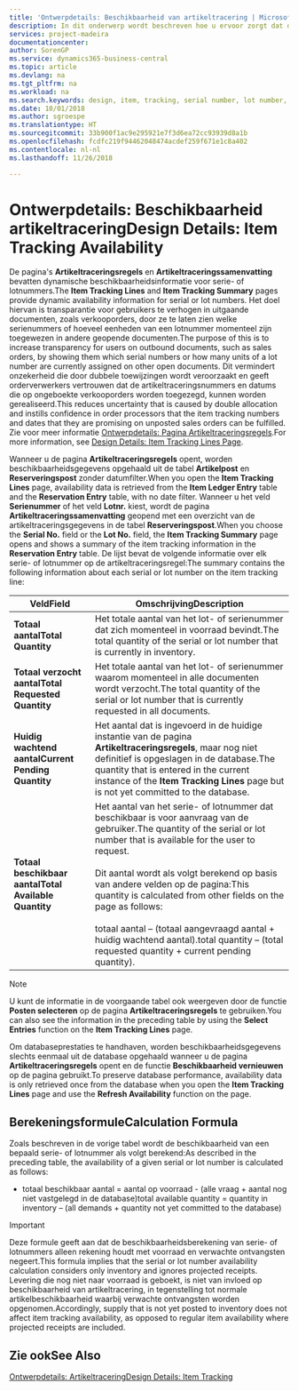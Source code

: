 ```yaml
---
title: 'Ontwerpdetails: Beschikbaarheid van artikeltracering | Microsoft Docs'
description: In dit onderwerp wordt beschreven hoe u ervoor zorgt dat de mensen die orders verwerken, kunnen vertrouwen op de beschikbaarheid van serie- of lotnummers.
services: project-madeira
documentationcenter: 
author: SorenGP
ms.service: dynamics365-business-central
ms.topic: article
ms.devlang: na
ms.tgt_pltfrm: na
ms.workload: na
ms.search.keywords: design, item, tracking, serial number, lot number, outbound documents
ms.date: 10/01/2018
ms.author: sgroespe
ms.translationtype: HT
ms.sourcegitcommit: 33b900f1ac9e295921e7f3d6ea72cc93939d8a1b
ms.openlocfilehash: fcdfc219f94462048474acdef259f671e1c8a402
ms.contentlocale: nl-nl
ms.lasthandoff: 11/26/2018

---
```

# <a name="design-details-item-tracking-availability"></a><span data-ttu-id="ad3c8-103">Ontwerpdetails: Beschikbaarheid artikeltracering</span><span class="sxs-lookup"><span data-stu-id="ad3c8-103">Design Details: Item Tracking Availability</span></span>
<span data-ttu-id="ad3c8-104">De pagina's **Artikeltraceringsregels** en **Artikeltraceringssamenvatting** bevatten dynamische beschikbaarheidsinformatie voor serie- of lotnummers.</span><span class="sxs-lookup"><span data-stu-id="ad3c8-104">The **Item Tracking Lines** and **Item Tracking Summary** pages provide dynamic availability information for serial or lot numbers.</span></span> <span data-ttu-id="ad3c8-105">Het doel hiervan is transparantie voor gebruikers te verhogen in uitgaande documenten, zoals verkooporders, door ze te laten zien welke serienummers of hoeveel eenheden van een lotnummer momenteel zijn toegewezen in andere geopende documenten.</span><span class="sxs-lookup"><span data-stu-id="ad3c8-105">The purpose of this is to increase transparency for users on outbound documents, such as sales orders, by showing them which serial numbers or how many units of a lot number are currently assigned on other open documents.</span></span> <span data-ttu-id="ad3c8-106">Dit vermindert onzekerheid die door dubbele toewijzingen wordt veroorzaakt en geeft orderverwerkers vertrouwen dat de artikeltraceringsnummers en datums die op ongeboekte verkooporders worden toegezegd, kunnen worden gerealiseerd.</span><span class="sxs-lookup"><span data-stu-id="ad3c8-106">This reduces uncertainty that is caused by double allocation and instills confidence in order processors that the item tracking numbers and dates that they are promising on unposted sales orders can be fulfilled.</span></span> <span data-ttu-id="ad3c8-107">Zie voor meer informatie [Ontwerpdetails: Pagina Artikeltraceringsregels](design-details-item-tracking-lines-window.md).</span><span class="sxs-lookup"><span data-stu-id="ad3c8-107">For more information, see [Design Details: Item Tracking Lines Page](design-details-item-tracking-lines-window.md).</span></span>  

<span data-ttu-id="ad3c8-108">Wanneer u de pagina **Artikeltraceringsregels** opent, worden beschikbaarheidsgegevens opgehaald uit de tabel **Artikelpost** en **Reserveringspost** zonder datumfilter.</span><span class="sxs-lookup"><span data-stu-id="ad3c8-108">When you open the **Item Tracking Lines** page, availability data is retrieved from the **Item Ledger Entry** table and the **Reservation Entry** table, with no date filter.</span></span> <span data-ttu-id="ad3c8-109">Wanneer u het veld **Serienummer** of het veld **Lotnr.** kiest, wordt de pagina **Artikeltraceringssamenvatting** geopend met een overzicht van de artikeltraceringsgegevens in de tabel **Reserveringspost**.</span><span class="sxs-lookup"><span data-stu-id="ad3c8-109">When you choose the **Serial No.** field or the **Lot No.** field, the **Item Tracking Summary** page opens and shows a summary of the item tracking information in the **Reservation Entry** table.</span></span> <span data-ttu-id="ad3c8-110">De lijst bevat de volgende informatie over elk serie- of lotnummer op de artikeltraceringsregel:</span><span class="sxs-lookup"><span data-stu-id="ad3c8-110">The summary contains the following information about each serial or lot number on the item tracking line:</span></span>  

|<span data-ttu-id="ad3c8-111">Veld</span><span class="sxs-lookup"><span data-stu-id="ad3c8-111">Field</span></span>|<span data-ttu-id="ad3c8-112">Omschrijving</span><span class="sxs-lookup"><span data-stu-id="ad3c8-112">Description</span></span>|  
|---------------------------------|---------------------------------------|  
|<span data-ttu-id="ad3c8-113">**Totaal aantal**</span><span class="sxs-lookup"><span data-stu-id="ad3c8-113">**Total Quantity**</span></span>|<span data-ttu-id="ad3c8-114">Het totale aantal van het lot- of serienummer dat zich momenteel in voorraad bevindt.</span><span class="sxs-lookup"><span data-stu-id="ad3c8-114">The total quantity of the serial or lot number that is currently in inventory.</span></span>|  
|<span data-ttu-id="ad3c8-115">**Totaal verzocht aantal**</span><span class="sxs-lookup"><span data-stu-id="ad3c8-115">**Total Requested Quantity**</span></span>|<span data-ttu-id="ad3c8-116">Het totale aantal van het lot- of serienummer waarom momenteel in alle documenten wordt verzocht.</span><span class="sxs-lookup"><span data-stu-id="ad3c8-116">The total quantity of the serial or lot number that is currently requested in all documents.</span></span>|  
|<span data-ttu-id="ad3c8-117">**Huidig wachtend aantal**</span><span class="sxs-lookup"><span data-stu-id="ad3c8-117">**Current Pending Quantity**</span></span>|<span data-ttu-id="ad3c8-118">Het aantal dat is ingevoerd in de huidige instantie van de pagina **Artikeltraceringsregels**, maar nog niet definitief is opgeslagen in de database.</span><span class="sxs-lookup"><span data-stu-id="ad3c8-118">The quantity that is entered in the current instance of the **Item Tracking Lines** page but is not yet committed to the database.</span></span>|  
|<span data-ttu-id="ad3c8-119">**Totaal beschikbaar aantal**</span><span class="sxs-lookup"><span data-stu-id="ad3c8-119">**Total Available Quantity**</span></span>|<span data-ttu-id="ad3c8-120">Het aantal van het serie- of lotnummer dat beschikbaar is voor aanvraag van de gebruiker.</span><span class="sxs-lookup"><span data-stu-id="ad3c8-120">The quantity of the serial or lot number that is available for the user to request.</span></span><br /><br /> <span data-ttu-id="ad3c8-121">Dit aantal wordt als volgt berekend op basis van andere velden op de pagina:</span><span class="sxs-lookup"><span data-stu-id="ad3c8-121">This quantity is calculated from other fields on the page as follows:</span></span><br /><br /> <span data-ttu-id="ad3c8-122">totaal aantal – (totaal aangevraagd aantal + huidig wachtend aantal).</span><span class="sxs-lookup"><span data-stu-id="ad3c8-122">total quantity – (total requested quantity + current pending quantity).</span></span>|  

> [!NOTE]  
>  <span data-ttu-id="ad3c8-123">U kunt de informatie in de voorgaande tabel ook weergeven door de functie **Posten selecteren** op de pagina **Artikeltraceringsregels** te gebruiken.</span><span class="sxs-lookup"><span data-stu-id="ad3c8-123">You can also see the information in the preceding table by using the **Select Entries** function on the **Item Tracking Lines** page.</span></span>  

<span data-ttu-id="ad3c8-124">Om databaseprestaties te handhaven, worden beschikbaarheidsgegevens slechts eenmaal uit de database opgehaald wanneer u de pagina **Artikeltraceringsregels** opent en de functie **Beschikbaarheid vernieuwen** op de pagina gebruikt.</span><span class="sxs-lookup"><span data-stu-id="ad3c8-124">To preserve database performance, availability data is only retrieved once from the database when you open the **Item Tracking Lines** page and use the **Refresh Availability** function on the page.</span></span>  

## <a name="calculation-formula"></a><span data-ttu-id="ad3c8-125">Berekeningsformule</span><span class="sxs-lookup"><span data-stu-id="ad3c8-125">Calculation Formula</span></span>  
<span data-ttu-id="ad3c8-126">Zoals beschreven in de vorige tabel wordt de beschikbaarheid van een bepaald serie- of lotnummer als volgt berekend:</span><span class="sxs-lookup"><span data-stu-id="ad3c8-126">As described in the preceding table, the availability of a given serial or lot number is calculated as follows:</span></span>  

* <span data-ttu-id="ad3c8-127">totaal beschikbaar aantal = aantal op voorraad - (alle vraag + aantal nog niet vastgelegd in de database)</span><span class="sxs-lookup"><span data-stu-id="ad3c8-127">total available quantity = quantity in inventory – (all demands + quantity not yet committed to the database)</span></span>  

> [!IMPORTANT]  
>  <span data-ttu-id="ad3c8-128">Deze formule geeft aan dat de beschikbaarheidsberekening van serie- of lotnummers alleen rekening houdt met voorraad en verwachte ontvangsten negeert.</span><span class="sxs-lookup"><span data-stu-id="ad3c8-128">This formula implies that the serial or lot number availability calculation considers only inventory and ignores projected receipts.</span></span> <span data-ttu-id="ad3c8-129">Levering die nog niet naar voorraad is geboekt, is niet van invloed op beschikbaarheid van artikeltracering, in tegenstelling tot normale artikelbeschikbaarheid waarbij verwachte ontvangsten worden opgenomen.</span><span class="sxs-lookup"><span data-stu-id="ad3c8-129">Accordingly, supply that is not yet posted to inventory does not affect item tracking availability, as opposed to regular item availability where projected receipts are included.</span></span>  

## <a name="see-also"></a><span data-ttu-id="ad3c8-130">Zie ook</span><span class="sxs-lookup"><span data-stu-id="ad3c8-130">See Also</span></span>  
[<span data-ttu-id="ad3c8-131">Ontwerpdetails: Artikeltracering</span><span class="sxs-lookup"><span data-stu-id="ad3c8-131">Design Details: Item Tracking</span></span>](design-details-item-tracking.md)

